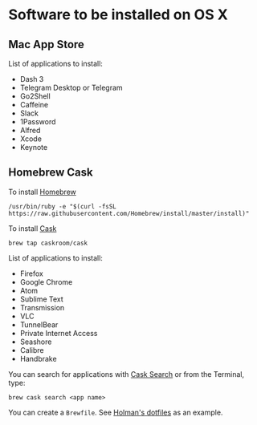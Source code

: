 # Software to be installed on OS X

## Mac App Store

List of applications to install:

- Dash 3
- Telegram Desktop or Telegram
- Go2Shell
- Caffeine
- Slack
- 1Password
- Alfred
- Xcode
- Keynote

## Homebrew Cask

To install [Homebrew](http://brew.sh/)

```
/usr/bin/ruby -e "$(curl -fsSL https://raw.githubusercontent.com/Homebrew/install/master/install)"
```

To install [Cask](http://caskroom.io/)

```
brew tap caskroom/cask
```

List of applications to install:

- Firefox
- Google Chrome
- Atom
- Sublime Text
- Transmission
- VLC
- TunnelBear
- Private Internet Access
- Seashore
- Calibre
- Handbrake

You can search for applications with [Cask Search](http://caskroom.io/search) or from the Terminal, type: 

```
brew cask search <app name>
```

You can create a `Brewfile`. See [Holman's dotfiles](https://github.com/holman/dotfiles/blob/master/Brewfile) as an example.
